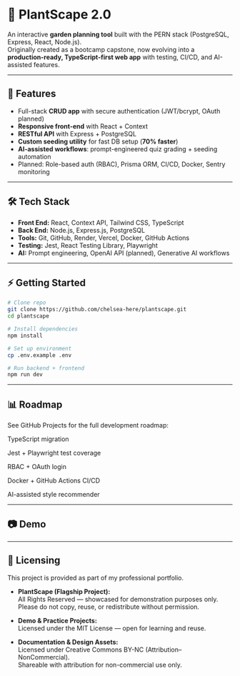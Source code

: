 # 🌱 PlantScape 2.0

An interactive **garden planning tool** built with the PERN stack (PostgreSQL, Express, React, Node.js).  
Originally created as a bootcamp capstone, now evolving into a **production-ready, TypeScript-first web app** with testing, CI/CD, and AI-assisted features.

---

## 🚀 Features

- Full-stack **CRUD app** with secure authentication (JWT/bcrypt, OAuth planned)  
- **Responsive front-end** with React + Context  
- **RESTful API** with Express + PostgreSQL  
- **Custom seeding utility** for fast DB setup (**70% faster**)  
- **AI-assisted workflows**: prompt-engineered quiz grading + seeding automation  
- Planned: Role-based auth (RBAC), Prisma ORM, CI/CD, Docker, Sentry monitoring  

---

## 🛠 Tech Stack

- **Front End:** React, Context API, Tailwind CSS, TypeScript  
- **Back End:** Node.js, Express.js, PostgreSQL  
- **Tools:** Git, GitHub, Render, Vercel, Docker, GitHub Actions  
- **Testing:** Jest, React Testing Library, Playwright  
- **AI:** Prompt engineering, OpenAI API (planned), Generative AI workflows  

---

## ⚡ Getting Started

```bash
# Clone repo
git clone https://github.com/chelsea-here/plantscape.git
cd plantscape

# Install dependencies
npm install

# Set up environment
cp .env.example .env

# Run backend + frontend
npm run dev
```

---

## 📊 Roadmap

See GitHub Projects
 for the full development roadmap:

 TypeScript migration

 Jest + Playwright test coverage

 RBAC + OAuth login

 Docker + GitHub Actions CI/CD

 AI-assisted style recommender

---

## 📷 Demo

---

## 📄 Licensing

This project is provided as part of my professional portfolio.

- **PlantScape (Flagship Project):**  
  All Rights Reserved — showcased for demonstration purposes only.  
  Please do not copy, reuse, or redistribute without permission.  

- **Demo & Practice Projects:**  
  Licensed under the MIT License — open for learning and reuse.  

- **Documentation & Design Assets:**  
  Licensed under Creative Commons BY-NC (Attribution–NonCommercial).  
  Shareable with attribution for non-commercial use only.  

